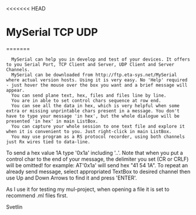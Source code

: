 <<<<<<< HEAD
# MySerial TCP UDP
=======

      MySerial can help you in develop and test of your devices. It offers to you Serial Port, TCP Client and Server, UDP Client and Server Channels.
      MySerial can be downloaded from http://ftp.eta-sys.net/MySerial where actual version hosts. Using it is very easy. No 'Help' required - just hover the mouse over the box you want and a brief message will appear.
      You can send plane text, hex, files and files line by line. 
      You are in able to set control chars sequence at row end.
      You can see all the data in hex, which is very helpful when some extra or missing unprintable chars present in a message. You don't have to type your message 'in hex', but the whole dialogue will be presented 'in hex' in main ListBox.
      You can capture your whole session to one text file and explore it when it is convenient to you. Just right-click in main ListBox.
      You may use program as a RS protocol recorder, using both channels just Rx wires tied to data-line.
   To send a hex value 1A type '0x1a' including '..'. Note that when you put a control char to the end of your message, the delimiter you set (CR or CRLF) will be omitted!
      for example: AT'0x1a' will send hex "41 54 1A".
   To repeat an already send message, select appropriated TextBox to desired channel then use Up and Down Arrows to find it and press 'ENTER'.
  
   As I use it for testing my mul-project, when opening a file it is set to recommend .ml files first.

   Svetlin
 
